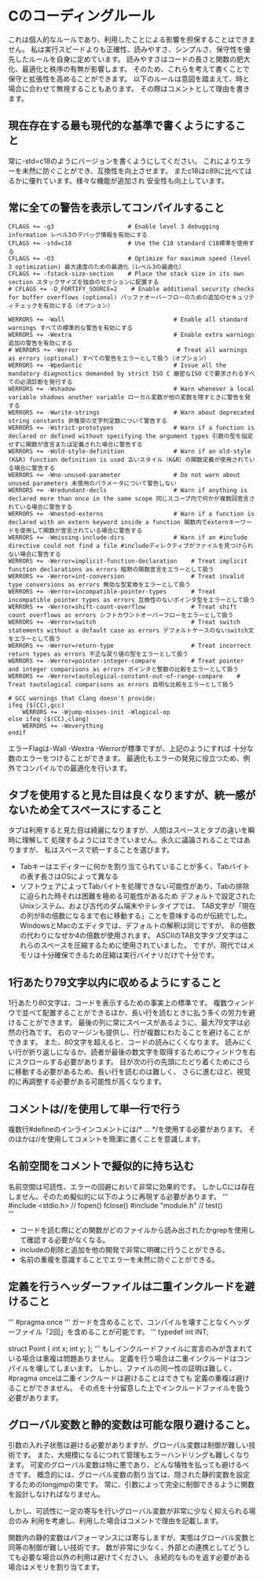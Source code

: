 # Cのコーディングルール
これは個人的なルールであり、利用したことによる影響を担保することはできません。
私は実行スピードよりも正確性、読みやすさ、シンプルさ、保守性を優先したルールを自身に定めています。
読みやすさはコードの長さと関数の肥大化、最適化と秩序の有無が影響します。
そのため、これらを考えて書くことで保守と拡張性を高めることができます。
以下のルールは意図を踏まえて、時と場合に合わせて無視することもあります。
その際はコメントとして理由を書きます。

## 現在存在する最も現代的な基準で書くようにすること
常に-std=c18のようにバージョンを書くようにしてください。
これによりエラーを未然に防ぐことができ、互換性を向上させます。
またc18はc89に比べてはるかに優れています。様々な機能が追加され
安全性も向上しています。

## 常に全ての警告を表示してコンパイルすること
```
CFLAGS += -g3                     # Enable level 3 debugging information レベル3のデバッグ情報を有効にする
CFLAGS += -std=c18                # Use the C18 standard C18標準を使用する
CFLAGS += -O3                     # Optimize for maximum speed (level 3 optimization) 最大速度のための最適化（レベル3の最適化）
CFLAGS += -fstack-size-section    # Place the stack size in its own section スタックサイズを独自のセクションに配置する
# CFLAGS += -D_FORTIFY_SOURCE=2    # Enable additional security checks for buffer overflows (optional) バッファオーバーフローのための追加のセキュリティチェックを有効にする（オプション）

WERRORS += -Wall                               # Enable all standard warnings すべての標準的な警告を有効にする
WERRORS += -Wextra                             # Enable extra warnings 追加の警告を有効にする
# WERRORS += -Werror                            # Treat all warnings as errors (optional) すべての警告をエラーとして扱う（オプション）
WERRORS += -Wpedantic                          # Issue all the mandatory diagnostics demanded by strict ISO C 厳密なISO Cで要求されるすべての必須診断を発行する
WERRORS += -Wshadow                            # Warn whenever a local variable shadows another variable ローカル変数が他の変数を隠すときに警告を発する
WERRORS += -Wwrite-strings                     # Warn about deprecated string constants 非推奨の文字列定数について警告する
WERRORS += -Wstrict-prototypes                 # Warn if a function is declared or defined without specifying the argument types 引数の型を指定せずに関数が宣言または定義された場合に警告する
WERRORS += -Wold-style-definition              # Warn if an old-style (K&R) function definition is used 古いスタイル（K&R）の関数定義が使用されている場合に警告する
WERRORS += -Wno-unused-parameter               # Do not warn about unused parameters 未使用のパラメータについて警告しない
WERRORS += -Wredundant-decls                   # Warn if anything is declared more than once in the same scope 同じスコープ内で何かが複数回宣言されている場合に警告する
WERRORS += -Wnested-externs                    # Warn if a function is declared with an extern keyword inside a function 関数内でexternキーワードを使用して関数が宣言されている場合に警告する
WERRORS += -Wmissing-include-dirs              # Warn if an #include directive could not find a file #includeディレクティブがファイルを見つけられない場合に警告する
WERRORS += -Werror=implicit-function-declaration    # Treat implicit function declarations as errors 暗黙の関数宣言をエラーとして扱う
WERRORS += -Werror=int-conversion                   # Treat invalid type conversions as errors 無効な型変換をエラーとして扱う
WERRORS += -Werror=incompatible-pointer-types       # Treat incompatible pointer types as errors 互換性のないポインタ型をエラーとして扱う
WERRORS += -Werror=shift-count-overflow             # Treat shift count overflows as errors シフトカウントオーバーフローをエラーとして扱う
WERRORS += -Werror=switch                           # Treat switch statements without a default case as errors デフォルトケースのないswitch文をエラーとして扱う
WERRORS += -Werror=return-type                      # Treat incorrect return types as errors 不正な戻り値の型をエラーとして扱う
WERRORS += -Werror=pointer-integer-compare          # Treat pointer and integer comparisons as errors ポインタと整数の比較をエラーとして扱う
WERRORS += -Werror=tautological-constant-out-of-range-compare    # Treat tautological comparisons as errors 自明な比較をエラーとして扱う

# GCC warnings that Clang doesn't provide:
ifeq ($(CC),gcc)
    WERRORS += -Wjump-misses-init -Wlogical-op
else ifeq ($(CC),clang)
    WERRORS += -Weverything
endif
```
エラーFlagは-Wall -Wextra -Werrorが標準ですが、上記のようにすれば
十分な数のエラーをつけることができます。
最適化もエラーの発見に役立つため、例外でコンパイルでの最適化を行います。

## タブを使用すると見た目は良くなりますが、統一感がないため全てスペースにすること
タブは利用すると見た目は綺麗になりますが、人間はスペースとタブの違いを瞬時に理解して
処理するようにはできていません。永久に議論されることではありますが、
私はスペースで統一することを選びます。
* Tabキーはエディターに何かを割り当てられていることが多く、Tabバイトの表す長さはOSによって異なる
* ソフトウェアによってTabバイトを処理できない可能性があり、Tabの排除に迫られた時それは困難を極める可能性があるため
デフォルトで設定されたUnixシステム、および古代のダム端末やテレタイプでは、
TAB文字が「現在の列が8の倍数になるまで右に移動する」ことを意味するのが伝統でした。
WindowsとMacのエディタでは、デフォルトの解釈は同じですが、
8の倍数の代わりになぜか4の倍数が使用されます。
ASCIIのTAB文字タブ文字はこれらのスペースを圧縮するために使用されていました。
ですが、現代ではメモリは十分確保できるため圧縮は実行バイナリだけで十分です。

## 1行あたり79文字以内に収めるようにすること

1行あたり80文字は、コードを表示するための事実上の標準です。
複数ウィンドウで並べて配置することができるほか、長い行を読むときに払う多くの労力を避けることができます。
最後の列に常にスペースがあるように、最大79文字は必然の行為です。
右のマージンも提供し、行が複数にわたることを避けることができます。
また、80文字を超えると、コードの読みにくくなります。
読みにくい行が折り返しになるか、読者が最後の数文字を取得するためにウィンドウを右にスクロールする必要があります。
目が次の行の先頭にたどり着くためにさらに移動する必要があるため、長い行を読むのは難しく、
さらに進むほど、視覚的に再調整する必要がある可能性が高くなります。 

## コメントは//を使用して単一行で行う

複数行#defineのインラインコメントには/* ... */を使用する必要があります。
そのほかは//を使用してコメントを簡潔に書くことを意識します。

## 名前空間をコメントで擬似的に持ち込む

名前空間は可読性、エラーの回避において非常に効果的です。
しかしCには存在しません。そのため擬似的に以下のように再現する必要があります。
‘’‘
#include <stdio.h>  // fopen() fclose()
#include "module.h" // test()  
’‘’
* コードを読む際にどの関数がどのファイルから読み出されたかgrepを使用して確認する必要がなくなる。
* includeの削除と追加を他の開発で非常に明確に行うことができる。
* 名前の重複を意識することでエラーを未然に防ぐことができる。

## 定義を行うヘッダーファイルは二重インクルードを避けること

‘’‘
#pragma once
‘’‘
ガードを含めることで、コンパイルを壊すことなくヘッダーファイル「2回」を含めることが可能です。
’‘’
typedef int INT;

struct Point {
    int x;
    int y;
};
‘’‘
もしインクルードファイルに宣言のみが含まれている場合は重複は問題ありません。
定義を行う場合は二重インクルードはコンパイルを壊してしまいます。
しかし、ファイルの同一性の証明は難しく、#pragma onceは二重インクルードは避けることはできても
定義の重複は避けることができません。
その点を十分留意した上でインクルードファイルを扱う必要があります。

## グローバル変数と静的変数は可能な限り避けること。

引数の入れ子状態は避ける必要がありますが、グローバル変数は制御が難しい技術です。
また、大規模になるにつれて管理もエラーハンドリングも難しくなります。
可変のグローバル変数は特に悪であり、どんな犠牲を払っても避けるべきです。
概念的には、グローバル変数の割り当ては、隠された静的変数を設定するためのlongjmpの束です。
常に、引数によって完全に制御できるように関数を設計しなければなりません。

しかし、可読性に一定の寄与を行いグローバル変数が非常に少なく抑えられる場合のみ
利用を考慮し、利用した場合はコメントで理由を記載します。

関数内の静的変数はパフォーマンスには寄与しますが、実態はグローバル変数と同等の制御が難しい技術です。
数が非常に少なく、外部との連携としてどうしても必要な場合以外の利用は避けてください。
永続的なものを返す必要がある場合はメモリを割り当てます。
